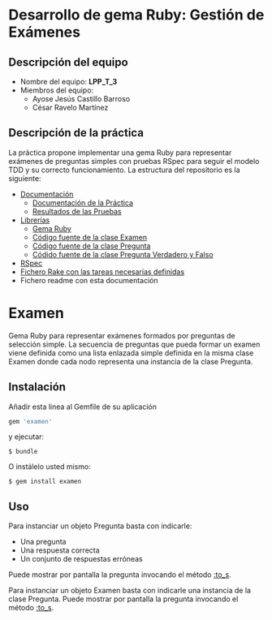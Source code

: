 Desarrollo de gema Ruby: Gestión de Exámenes
=======================

## Descripción del equipo

  * Nombre del equipo: **LPP_T_3**
  * Miembros del equipo:
    * Ayose Jesús Castillo Barroso
    * César Ravelo Martínez

## Descripción de la práctica

  La práctica propone implementar una gema Ruby para representar exámenes de preguntas simples con pruebas RSpec para seguir el modelo TDD y su correcto funcionamiento. La estructura del repositorio es la siguiente:

  * [Documentación](doc/)
    * [Documentación de la Práctica](doc/)
    * [Resultados de las Pruebas](doc/pruebas/index.html)
  * [Librerías](lib/)
    * [Gema Ruby](lib/examen/base.rb)
    * [Código fuente de la clase Examen](lib/examen/examen.rb)
    * [Código fuente de la clase Pregunta](lib/examen/pregunta.rb)
    * [Códido fuente de la clase Pregunta Verdadero y Falso](lib/examen/pregunta_verdadero_falso.rb)
  * [RSpec](spec/)
  * [Fichero Rake con las tareas necesarias definidas](Rakefile)
  * Fichero readme con esta documentación




# Examen

Gema Ruby para representar exámenes formados por preguntas de selección simple. La secuencia de preguntas que pueda formar un examen
viene definida como una lista enlazada simple definida en la misma clase Examen donde cada nodo representa una instancia de la clase Pregunta.

## Instalación


Añadir esta linea al Gemfile de su aplicación


```ruby
gem 'examen'
```

y ejecutar:

    $ bundle

O instálelo usted mismo:

    $ gem install examen

## Uso

Para instanciar un objeto Pregunta basta con indicarle:

* Una pregunta
* Una respuesta correcta
* Un conjunto de respuestas erróneas

Puede mostrar por pantalla la pregunta invocando el método [:to_s](lib/examen/pregunta.rb).

Para instanciar un objeto Examen basta con indicarle una instancia de la clase Pregunta.
Puede mostrar por pantalla la pregunta invocando el método [:to_s](lib/examen/examen.rb).
